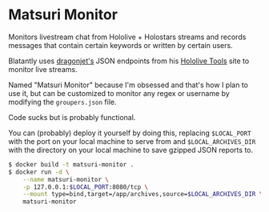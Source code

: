 # Matsuri Monitor

Monitors livestream chat from Hololive + Holostars streams and records messages that contain certain keywords or written by certain users.

Blatantly uses [dragonjet's](https://twitter.com/dragonjetmkii) JSON endpoints from his [Hololive Tools](https://hololive.jetri.co/#/) site to monitor live streams.

Named "Matsuri Monitor" because I'm obsessed and that's how I plan to use it, but can be customized to monitor any regex or username by modifying the `groupers.json` file.

Code sucks but is probably functional.

You can (probably) deploy it yourself by doing this, replacing `$LOCAL_PORT` with the port on your local machine to serve from and `$LOCAL_ARCHIVES_DIR` with the directory on your local machine to save gzipped JSON reports to.

```bash
$ docker build -t matsuri-monitor .
$ docker run -d \
    --name matsuri-monitor \
    -p 127.0.0.1:$LOCAL_PORT:8080/tcp \
    --mount type=bind,target=/app/archives,source=$LOCAL_ARCHIVES_DIR \
    matsuri-monitor
```
